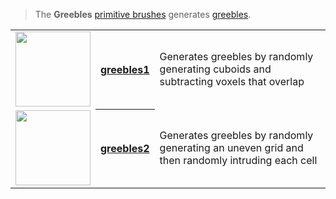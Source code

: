> The **Greebles** [primitive brushes](Brush-Shaders) generates [greebles](https://en.wikipedia.org/wiki/Greeble).

<!-- LIST list_greebles 120 -->
<table>
	<tr>
		<td valign="center" align="left"><a href="greebles1"><img width="120" src="https://s3.amazonaws.com/misc.lachlanmcdonald.com/magicavoxel-shaders/icons1/greebles1.png?cache=201" alt=""></a></td>
		<th valign="center" align="left"><a href="greebles1">greebles1</a></th>
		<td valign="center">Generates greebles by randomly generating cuboids and subtracting voxels that overlap</td>
	</tr>
	<tr>
		<td valign="center" align="left"><a href="greebles2"><img width="120" src="https://s3.amazonaws.com/misc.lachlanmcdonald.com/magicavoxel-shaders/icons1/greebles2.png?cache=201" alt=""></a></td>
		<th valign="center" align="left"><a href="greebles2">greebles2</a></th>
		<td valign="center">Generates greebles by randomly generating an uneven grid and then randomly intruding each cell</td>
	</tr>
</table>
<!-- END -->

